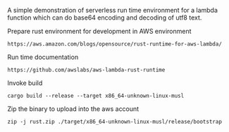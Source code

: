 A simple demonstration of serverless run time environment for a lambda function which can do base64 encoding and decoding of utf8 text.

Prepare rust environment for development in AWS environment
```
https://aws.amazon.com/blogs/opensource/rust-runtime-for-aws-lambda/
```

Run time documentation
```
https://github.com/awslabs/aws-lambda-rust-runtime
```
Invoke build
```
cargo build --release --target x86_64-unknown-linux-musl
```

Zip the binary to upload into the aws account
```
zip -j rust.zip ./target/x86_64-unknown-linux-musl/release/bootstrap
```
